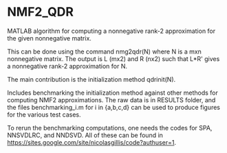 # NMF2_QDR

MATLAB algorithm for computing a nonnegative rank-2 approximation for the given nonnegative matrix.

This can be done using the command nmg2qdr(N) where N is a mxn nonnegative matrix. 
The output is L (mx2) and R (nx2) such that L*R' gives a nonnegative rank-2 approximation for N.

The main contribution is the initialization method qdrinit(N).


Includes benchmarking the initialization method against other methods for computing NMF2 approximations. 
The raw data is in RESULTS folder, and the files benchmarking_i.m for i in {a,b,c,d} can be used to produce 
figures for the various test cases.

To rerun the benchmarking computations, one needs the codes for SPA, NNSVDLRC, and NNDSVD. All of these can 
be found in https://sites.google.com/site/nicolasgillis/code?authuser=1.

